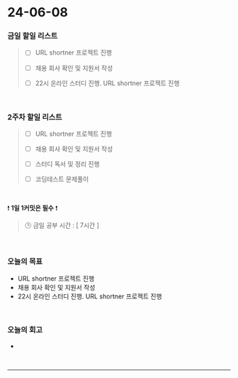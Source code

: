 # 24-06-08
### 금일 할일 리스트
> - [ ]  URL shortner 프로젝트 진행
>
> - [ ]  채용 회사 확인 및 지원서 작성
>
> - [ ]  22시 온라인 스터디 진행. URL shortner 프로젝트 진행

<br/>

### 2주차 할일 리스트  
> - [ ]  URL shortner 프로젝트 진행
>
> - [ ]  채용 회사 확인 및 지원서 작성
>
> - [ ]  스터디 독서 및 정리 진행
>
> - [ ]  코딩테스트 문제풀이

<br/>

❗ **1일 1커밋은 필수** ❗
> 🕒 금일 공부 시간 : [ 7시간 ]

<br/>

### 오늘의 목표
- URL shortner 프로젝트 진행
- 채용 회사 확인 및 지원서 작성
- 22시 온라인 스터디 진행. URL shortner 프로젝트 진행


<br>

### 오늘의 회고
- 


<br/>

------------  

